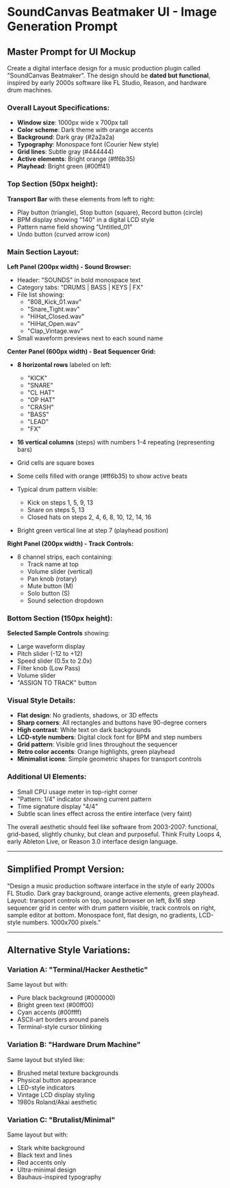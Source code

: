 # SoundCanvas Beatmaker UI - Image Generation Prompt

## Master Prompt for UI Mockup

Create a digital interface design for a music production plugin called "SoundCanvas Beatmaker". The design should be **dated but functional**, inspired by early 2000s software like FL Studio, Reason, and hardware drum machines.

### Overall Layout Specifications:
- **Window size**: 1000px wide x 700px tall
- **Color scheme**: Dark theme with orange accents
- **Background**: Dark gray (#2a2a2a)
- **Typography**: Monospace font (Courier New style)
- **Grid lines**: Subtle gray (#444444)
- **Active elements**: Bright orange (#ff6b35)
- **Playhead**: Bright green (#00ff41)

### Top Section (50px height):
**Transport Bar** with these elements from left to right:
- Play button (triangle), Stop button (square), Record button (circle)
- BPM display showing "140" in a digital LCD style
- Pattern name field showing "Untitled_01"
- Undo button (curved arrow icon)

### Main Section Layout:

**Left Panel (200px width) - Sound Browser:**
- Header: "SOUNDS" in bold monospace text
- Category tabs: "DRUMS | BASS | KEYS | FX"
- File list showing:
  - "808_Kick_01.wav"
  - "Snare_Tight.wav" 
  - "HiHat_Closed.wav"
  - "HiHat_Open.wav"
  - "Clap_Vintage.wav"
- Small waveform previews next to each sound name

**Center Panel (600px width) - Beat Sequencer Grid:**
- **8 horizontal rows** labeled on left:
  - "KICK"
  - "SNARE" 
  - "CL HAT"
  - "OP HAT"
  - "CRASH"
  - "BASS"
  - "LEAD"
  - "FX"

- **16 vertical columns** (steps) with numbers 1-4 repeating (representing bars)
- Grid cells are square boxes
- Some cells filled with orange (#ff6b35) to show active beats
- Typical drum pattern visible:
  - Kick on steps 1, 5, 9, 13
  - Snare on steps 5, 13
  - Closed hats on steps 2, 4, 6, 8, 10, 12, 14, 16
- Bright green vertical line at step 7 (playhead position)

**Right Panel (200px width) - Track Controls:**
- 8 channel strips, each containing:
  - Track name at top
  - Volume slider (vertical)
  - Pan knob (rotary)
  - Mute button (M)
  - Solo button (S)
  - Sound selection dropdown

### Bottom Section (150px height):
**Selected Sample Controls** showing:
- Large waveform display
- Pitch slider (-12 to +12)
- Speed slider (0.5x to 2.0x)
- Filter knob (Low Pass)
- Volume slider
- "ASSIGN TO TRACK" button

### Visual Style Details:
- **Flat design**: No gradients, shadows, or 3D effects
- **Sharp corners**: All rectangles and buttons have 90-degree corners
- **High contrast**: White text on dark backgrounds
- **LCD-style numbers**: Digital clock font for BPM and step numbers
- **Grid pattern**: Visible grid lines throughout the sequencer
- **Retro color accents**: Orange highlights, green playhead
- **Minimalist icons**: Simple geometric shapes for transport controls

### Additional UI Elements:
- Small CPU usage meter in top-right corner
- "Pattern: 1/4" indicator showing current pattern
- Time signature display "4/4"
- Subtle scan lines effect across the entire interface (very faint)

The overall aesthetic should feel like software from 2003-2007: functional, grid-based, slightly chunky, but clean and purposeful. Think Fruity Loops 4, early Ableton Live, or Reason 3.0 interface design language.

---

## Simplified Prompt Version:

"Design a music production software interface in the style of early 2000s FL Studio. Dark gray background, orange active elements, green playhead. Layout: transport controls on top, sound browser on left, 8x16 step sequencer grid in center with drum pattern visible, track controls on right, sample editor at bottom. Monospace font, flat design, no gradients, LCD-style numbers. 1000x700 pixels."

---

## Alternative Style Variations:

### Variation A: "Terminal/Hacker Aesthetic"
Same layout but with:
- Pure black background (#000000)
- Bright green text (#00ff00) 
- Cyan accents (#00ffff)
- ASCII-art borders around panels
- Terminal-style cursor blinking

### Variation B: "Hardware Drum Machine"
Same layout but styled like:
- Brushed metal texture backgrounds
- Physical button appearance
- LED-style indicators
- Vintage LCD display styling
- 1980s Roland/Akai aesthetic

### Variation C: "Brutalist/Minimal"
Same layout but with:
- Stark white background
- Black text and lines
- Red accents only
- Ultra-minimal design
- Bauhaus-inspired typography